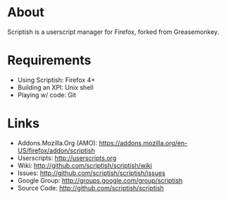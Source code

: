 # About

Scriptish is a userscript manager for Firefox, forked from Greasemonkey.


# Requirements

* Using Scriptish: Firefox 4+
* Building an XPI: Unix shell
* Playing w/ code: Git


# Links

* Addons.Mozilla.Org (AMO): https://addons.mozilla.org/en-US/firefox/addon/scriptish
* Userscripts:              http://userscripts.org
* Wiki:                     http://github.com/scriptish/scriptish/wiki
* Issues:                   http://github.com/scriptish/scriptish/issues
* Google Group:             http://groups.google.com/group/scriptish
* Source Code:              http://github.com/scriptish/scriptish
